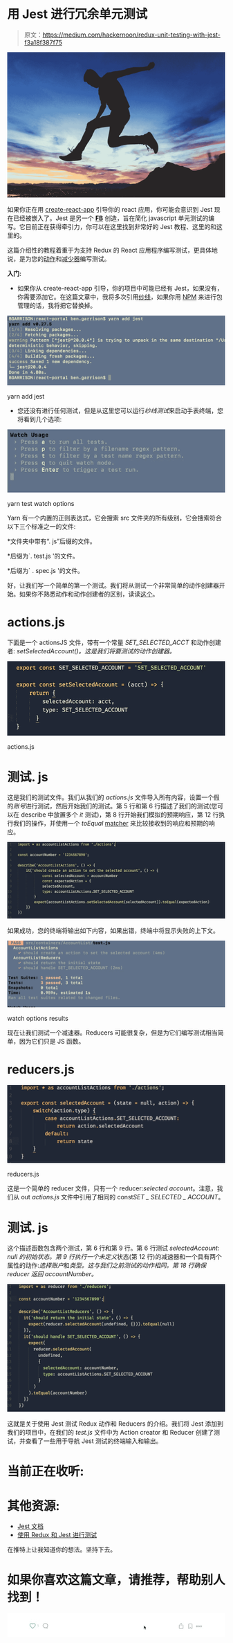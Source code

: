# 用 Jest 进行冗余单元测试

> 原文：<https://medium.com/hackernoon/redux-unit-testing-with-jest-f3a18f387f75>

![](img/20974816fe30af3963436a014cebd707.png)

如果你正在用 [create-react-app](https://github.com/facebookincubator/create-react-app) 引导你的 react 应用，你可能会意识到 Jest 现在已经被嵌入了。Jest 是另一个 [**FB**](http://facebook.com) 创造，旨在简化 javascript 单元测试的编写。它目前正在获得牵引力，你可以在这里找到非常好的 Jest 教程、这里的和这里的。

这篇介绍性的教程着重于为支持 Redux 的 React 应用程序编写测试，更具体地说，是为您的[动作](http://redux.js.org/docs/basics/Actions.html)和[减少器](http://redux.js.org/docs/basics/Reducers.html)编写测试。

**入门:**

*   如果你从 create-react-app 引导，你的项目中可能已经有 Jest，如果没有，你需要添加它。在这篇文章中，我将多次引用[纱线](https://yarnpkg.com/lang/en/)，如果你用 [NPM](https://www.npmjs.com/) 来进行包管理的话，我将把它替换掉。

![](img/e4a4a9ceae0c6a994cec32f12056d6a5.png)

yarn add jest

*   您还没有进行任何测试，但是从这里您可以运行*纱线测试*来启动手表终端，您将看到几个选项:

![](img/aab7d8d0aa3522d03f55570a44a93169.png)

yarn test watch options

Yarn 有一个内置的正则表达式，它会搜索 src 文件夹的所有级别，它会搜索符合以下三个标准之一的文件:

*文件夹中带有“. js”后缀的文件。

*后缀为`. test.js '的文件。

*后缀为` . spec.js '的文件。

好，让我们写一个简单的第一个测试。我们将从测试一个非常简单的动作创建器开始。如果你不熟悉动作和动作创建者的区别，读读[这个](https://decembersoft.com/posts/whats-the-difference-between-action-and-action-creator-in-redux-js/)。

# actions.js

下面是一个 actionsJS 文件，带有一个常量 *SET_SELECTED_ACCT* 和动作创建者: *setSelectedAccount()。这是我们将要测试的动作创建器。*

![](img/73a78692e8d465da9322e37b03d2385a.png)

actions.js

# 测试. js

这是我们的测试文件。我们从我们的 *actions.js* 文件导入所有内容，设置一个假的*账号*进行测试，然后开始我们的测试。第 5 行和第 6 行描述了我们的测试(您可以在 describe 中放置多个 *it* 测试)，第 8 行开始我们模拟的预期响应，第 12 行执行我们的操作，并使用一个 *toEqual* [matcher](https://facebook.github.io/jest/docs/en/using-matchers.html#content) 来比较接收到的响应和预期的响应。

![](img/f30747c61f23ad7847dfa6f0c7bd47c4.png)

如果成功，您的终端将输出如下内容，如果出错，终端中将显示失败的上下文。

![](img/25f11ce62d24b1c7a22d58e203563465.png)

watch options results

现在让我们测试一个减速器。Reducers 可能很复杂，但是为它们编写测试相当简单，因为它们只是 JS 函数。

# reducers.js

![](img/804f05bd30b92fa4768b3e3990ecdd6a.png)

reducers.js

这是一个简单的 reducer 文件，只有一个 reducer:*selected account*。注意，我们从 out *actions.js* 文件中引用了相同的 const*SET _ SELECTED _ ACCOUNT*。

# 测试. js

这个描述函数包含两个测试，第 6 行和第 9 行。第 6 行测试 *selectedAccount: null 的初始状态。*第 9 行执行一个*未定义*状态(第 12 行)的减速器和一个具有两个属性的动作:*选择账户*和*类型。这与我们之前测试的动作相同。第 18 行确保 reducer 返回 accountNumber。*

![](img/b5540f8118a97f6625d1477bc7279757.png)

这就是关于使用 Jest 测试 Redux 动作和 Reducers 的介绍。我们将 Jest 添加到我们的项目中，在我们的 *test.js* 文件中为 Action creator 和 Reducer 创建了测试，并查看了一些用于导航 Jest 测试的终端输入和输出。

# 当前正在收听:

# 其他资源:

*   [Jest 文档](https://facebook.github.io/jest/)
*   [使用 Redux 和 Jest 进行测试](http://redux.js.org/docs/recipes/WritingTests.html)

在推特上让我知道你的想法。坚持下去。

# **如果你喜欢这篇文章，请推荐，帮助别人找到！**

![](img/6ca8d8237c62634322efbca85a00bee2.png)